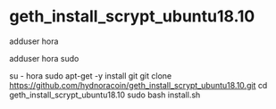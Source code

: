 # geth_install_scrypt_ubuntu18.10

adduser hora

adduser hora sudo

su - hora
sudo apt-get -y install git
git clone   https://github.com/hydnoracoin/geth_install_scrypt_ubuntu18.10.git
cd geth_install_scrypt_ubuntu18.10
sudo bash install.sh
